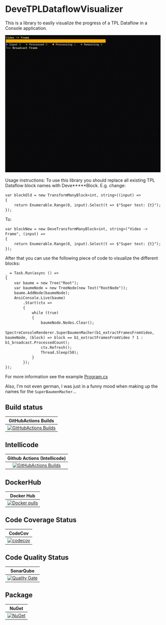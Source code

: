 # DeveTPLDataflowVisualizer

This is a library to easily visualize the progress of a TPL Dataflow in a Console application.

<img src="visualizer.gif" width="500">

Usage instructions:
To use this library you should replace all existing TPL Dataflow block names with Deve*****Block. E.g. change:

```
var blockOld = new TransformManyBlock<int, string>((input) =>
{
    return Enumerable.Range(0, input).Select(t => $"Super test: {t}");
});
```
To:

```
var blockNew = new DeveTransformManyBlock<int, string>("Video -> Frame", (input) =>
{
    return Enumerable.Range(0, input).Select(t => $"Super test: {t}");
});
```

After that you can use the following piece of code to visualize the different blocks:

```
_ = Task.Run(async () =>
{
    var baume = new Tree("Root");
    var baumeNode = new TreeNode(new Text("RootNode"));
    baume.AddNode(baumeNode);
    AnsiConsole.Live(baume)
        .Start(ctx =>
        {
            while (true)
            {
                baumeNode.Nodes.Clear();
                SpectreConsoleRenderer.SuperBaumenMacher(b1_extractFramesFromVideo, baumeNode, (block) => block == b1_extractFramesFromVideo ? 1 : b1_broadcast.ProcessedCount);
                ctx.Refresh();
                Thread.Sleep(50);
            }
        });
});
```

For more information see the example [Program.cs](DeveTPLDataflowVisualizer.ConsoleApp/Program.cs)

Also, I'm not even german, I was just in a funny mood when making up the names for the `SuperBaumenMacher`...

## Build status

| GitHubActions Builds |
|:--------------------:|
| [![GitHubActions Builds](https://github.com/devedse/DeveTPLDataflowVisualizer/workflows/GitHubActionsBuilds/badge.svg)](https://github.com/devedse/DeveTPLDataflowVisualizer/actions/workflows/githubactionsbuilds.yml) |

## Intellicode

|  Github Actions (Intellicode) |
|:-----------------------------:|
| [![GitHubActions Builds](https://github.com/devedse/DeveTPLDataflowVisualizer/workflows/GitHubActionsBuilds/badge.svg)](https://github.com/devedse/DeveTPLDataflowVisualizer/actions?query=GitHubActionsBuilds) |

## DockerHub

| Docker Hub |
|:----------:|
| [![Docker pulls](https://img.shields.io/docker/v/devedse/devetpldataflowvisualizerconsoleapp)](https://hub.docker.com/r/devedse/devetpldataflowvisualizerconsoleapp/) |

## Code Coverage Status

| CodeCov |
|:-------:|
| [![codecov](https://codecov.io/gh/devedse/DeveTPLDataflowVisualizer/branch/master/graph/badge.svg)](https://codecov.io/gh/devedse/DeveTPLDataflowVisualizer) |

## Code Quality Status

| SonarQube |
|:---------:|
| [![Quality Gate](https://sonarcloud.io/api/project_badges/measure?project=DeveTPLDataflowVisualizer&metric=alert_status)](https://sonarcloud.io/dashboard?id=DeveTPLDataflowVisualizer) |

## Package

| NuGet |
|:-----:|
| [![NuGet](https://img.shields.io/nuget/v/DeveTPLDataflowVisualizer.svg)](https://www.nuget.org/packages/DeveTPLDataflowVisualizer/) |